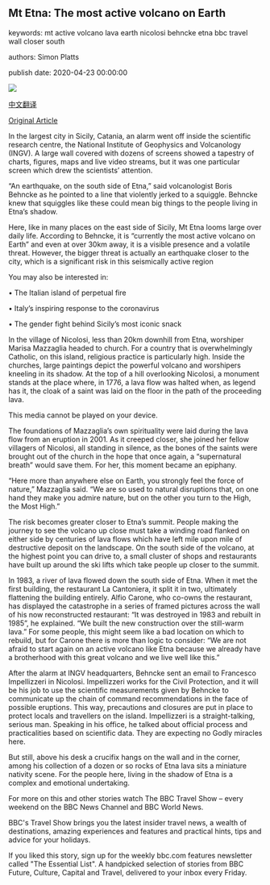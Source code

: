 ## Mt Etna: The most active volcano on Earth

keywords: mt active volcano lava earth nicolosi behncke etna bbc travel wall closer south

authors: Simon Platts

publish date: 2020-04-23 00:00:00

![](https://ichef.bbci.co.uk/wwfeatures/live/624_351/images/live/p0/88/5f/p0885fws.jpg)

[中文翻译](Mt%20Etna%3A%20The%20most%20active%20volcano%20on%20Earth_zh.md)

[Original Article](https://www.bbc.com/travel/story/20200423-mt-etna-the-most-active-volcano-on-earth)

In the largest city in Sicily, Catania, an alarm went off inside the scientific research centre, the National Institute of Geophysics and Volcanology (INGV). A large wall covered with dozens of screens showed a tapestry of charts, figures, maps and live video streams, but it was one particular screen which drew the scientists’ attention.

“An earthquake, on the south side of Etna,” said volcanologist Boris Behncke as he pointed to a line that violently jerked to a squiggle. Behncke knew that squiggles like these could mean big things to the people living in Etna’s shadow.

Here, like in many places on the east side of Sicily, Mt Etna looms large over daily life. According to Behncke, it is “currently the most active volcano on Earth” and even at over 30km away, it is a visible presence and a volatile threat. However, the bigger threat is actually an earthquake closer to the city, which is a significant risk in this seismically active region

You may also be interested in:

• The Italian island of perpetual fire

• Italy’s inspiring response to the coronavirus

• The gender fight behind Sicily’s most iconic snack

In the village of Nicolosi, less than 20km downhill from Etna, worshiper Marisa Mazzaglia headed to church. For a country that is overwhelmingly Catholic, on this island, religious practice is particularly high. Inside the churches, large paintings depict the powerful volcano and worshipers kneeling in its shadow. At the top of a hill overlooking Nicolosi, a monument stands at the place where, in 1776, a lava flow was halted when, as legend has it, the cloak of a saint was laid on the floor in the path of the proceeding lava.

This media cannot be played on your device.

The foundations of Mazzaglia’s own spirituality were laid during the lava flow from an eruption in 2001. As it creeped closer, she joined her fellow villagers of Nicolosi, all standing in silence, as the bones of the saints were brought out of the church in the hope that once again, a “supernatural breath” would save them. For her, this moment became an epiphany.

“Here more than anywhere else on Earth, you strongly feel the force of nature,” Mazzaglia said. “We are so used to natural disruptions that, on one hand they make you admire nature, but on the other you turn to the High, the Most High.”

The risk becomes greater closer to Etna’s summit. People making the journey to see the volcano up close must take a winding road flanked on either side by centuries of lava flows which have left mile upon mile of destructive deposit on the landscape. On the south side of the volcano, at the highest point you can drive to, a small cluster of shops and restaurants have built up around the ski lifts which take people up closer to the summit.

In 1983, a river of lava flowed down the south side of Etna. When it met the first building, the restaurant La Cantoniera, it split it in two, ultimately flattening the building entirely. Alfio Carone, who co-owns the restaurant, has displayed the catastrophe in a series of framed pictures across the wall of his now reconstructed restaurant: “It was destroyed in 1983 and rebuilt in 1985”, he explained. “We built the new construction over the still-warm lava.” For some people, this might seem like a bad location on which to rebuild, but for Carone there is more than logic to consider: “We are not afraid to start again on an active volcano like Etna because we already have a brotherhood with this great volcano and we live well like this.”

After the alarm at INGV headquarters, Behncke sent an email to Francesco Impellizzeri in Nicolosi. Impellizzeri works for the Civil Protection, and it will be his job to use the scientific measurements given by Behncke to communicate up the chain of command recommendations in the face of possible eruptions. This way, precautions and closures are put in place to protect locals and travellers on the island. Impellizzeri is a straight-talking, serious man. Speaking in his office, he talked about official process and practicalities based on scientific data. They are expecting no Godly miracles here.

But still, above his desk a crucifix hangs on the wall and in the corner, among his collection of a dozen or so rocks of Etna lava sits a miniature nativity scene. For the people here, living in the shadow of Etna is a complex and emotional undertaking.

For more on this and other stories watch The BBC Travel Show – every weekend on the BBC News Channel and BBC World News.

BBC's Travel Show brings you the latest insider travel news, a wealth of destinations, amazing experiences and features and practical hints, tips and advice for your holidays.

If you liked this story, sign up for the weekly bbc.com features newsletter called "The Essential List". A handpicked selection of stories from BBC Future, Culture, Capital and Travel, delivered to your inbox every Friday.